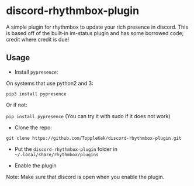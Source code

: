 # discord-rhythmbox-plugin
A simple plugin for rhythmbox to update your rich presence in discord.
This is based off of the built-in im-status plugin and has some borrowed code; credit where credit is due!

## Usage
- Install `pypresence`:

On systems that use python2 and 3:

`pip3 install pypresence`

Or if not:
 
`pip install pypresence`
(You can try it with sudo if it does not work)

- Clone the repo:

`git clone https://github.com/ToppleKek/discord-rhythmbox-plugin.git`

- Put the `discord-rhythmbox-plugin` folder in `~/.local/share/rhythmbox/plugins`

- Enable the plugin

Note: Make sure that discord is open when you enable the plugin.
